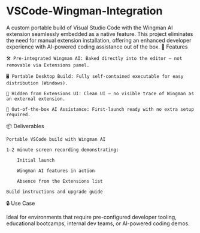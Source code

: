 # VSCode-Wingman-Integration
A custom portable build of Visual Studio Code with the Wingman AI extension seamlessly embedded as a native feature. This project eliminates the need for manual extension installation, offering an enhanced developer experience with AI-powered coding assistance out of the box. 
🔧 Features

    🛠️ Pre-integrated Wingman AI: Baked directly into the editor — not removable via Extensions panel.

    🖥️ Portable Desktop Build: Fully self-contained executable for easy distribution (Windows).

    🚫 Hidden from Extensions UI: Clean UI — no visible trace of Wingman as an external extension.

    🚀 Out-of-the-box AI Assistance: First-launch ready with no extra setup required.

📦 Deliverables

    Portable VSCode build with Wingman AI

    1–2 minute screen recording demonstrating:

        Initial launch

        Wingman AI features in action

        Absence from the Extensions list

    Build instructions and upgrade guide

🔒 Use Case

Ideal for environments that require pre-configured developer tooling, educational bootcamps, internal dev teams, or AI-powered coding demos.
